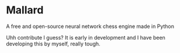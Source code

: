 # Mallard
A free and open-source neural network chess engine made in Python

Uhh contribute I guess? It is early in development and I have been developing this by myself, really tough.
